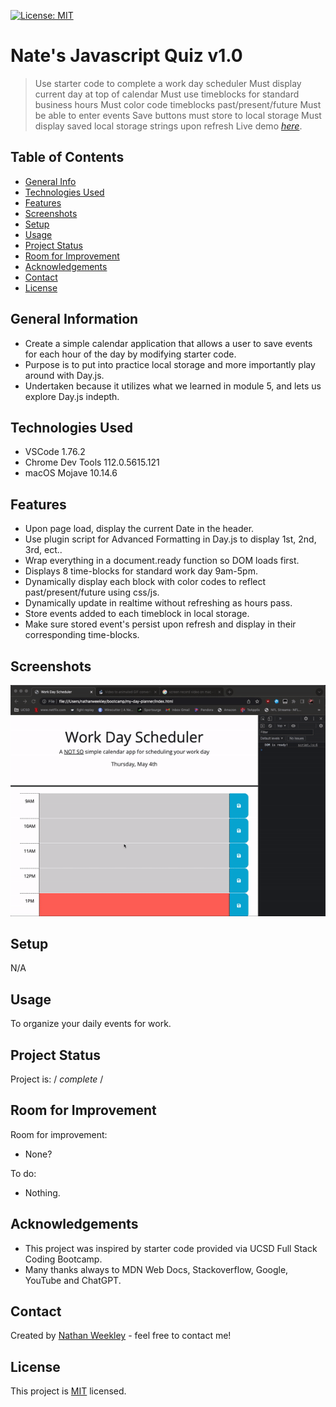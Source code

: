 [![License: MIT](https://img.shields.io/badge/License-MIT-yellow.svg)](https://opensource.org/licenses/MIT)
# Nate's Javascript Quiz v1.0
> Use starter code to complete a work day scheduler
> Must display current day at top of calendar
> Must use timeblocks for standard business hours
> Must color code timeblocks past/present/future
> Must be able to enter events
> Save buttons must store to local storage
> Must display saved local storage strings upon refresh
> Live demo [_here_](https://nweekley84.github.io/my-day-planner/).

## Table of Contents
* [General Info](#general-information)
* [Technologies Used](#technologies-used)
* [Features](#features)
* [Screenshots](#screenshots)
* [Setup](#setup)
* [Usage](#usage)
* [Project Status](#project-status)
* [Room for Improvement](#room-for-improvement)
* [Acknowledgements](#acknowledgements)
* [Contact](#contact)
* [License](#license)


## General Information
- Create a simple calendar application that allows a user to save events for each hour of the day by modifying starter code.
- Purpose is to put into practice local storage and more importantly play around with Day.js.
- Undertaken because it utilizes what we learned in module 5, and lets us explore Day.js indepth.


## Technologies Used
- VSCode 1.76.2
- Chrome Dev Tools 112.0.5615.121 
- macOS Mojave 10.14.6 


## Features
- Upon page load, display the current Date in the header.
- Use plugin script for Advanced Formatting in Day.js to display 1st, 2nd, 3rd, ect..
- Wrap everything in a document.ready function so DOM loads first.
- Displays 8 time-blocks for standard work day 9am-5pm.
- Dynamically display each block with color codes to reflect past/present/future using css/js.
- Dynamically update in realtime without refreshing as hours pass.
- Store events added to each timeblock in local storage.
- Make sure stored event's persist upon refresh and display in their corresponding time-blocks.

## Screenshots
![Example screenshot 1](./assets/images/00ss.gif)


## Setup
N/A


## Usage
To organize your daily events for work.


## Project Status
Project is: / _complete_ /


## Room for Improvement
Room for improvement:
- None?

To do:
- Nothing.

## Acknowledgements
- This project was inspired by starter code provided via UCSD Full Stack Coding Bootcamp.
- Many thanks always to MDN Web Docs, Stackoverflow, Google, YouTube and ChatGPT.


## Contact
Created by [Nathan Weekley](mailto:nweekley84@gmail.com) - feel free to contact me!


## License
This project is [MIT](https://opensource.org/licenses/MIT) licensed.